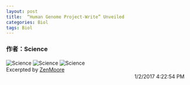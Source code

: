 ```yaml
---
layout: post
title:  “Human Genome Project-Write” Unveiled
categories: Biol
tags: Biol
---
```


### 作者：Science

![Science](https://github.com/ZenMoore/ZenMoore.github.io/raw/master/_posts/Biol/illu/HGP_WRITE1.png)
![Science](https://github.com/ZenMoore/ZenMoore.github.io/raw/master/_posts/Biol/illu/HGP_WRITE2.png)
![Science](https://github.com/ZenMoore/ZenMoore.github.io/raw/master/_posts/Biol/illu/HGP_WRITE3.png)
　　　　　　　　　　　　　　　　　　　　　　　　　Excerpted by [ZenMoore](https://github.com/ZenMoore "Github")<br>
　　　　　　　　　　　　　　　　　　　　　　　　　1/2/2017 4:22:54 PM 
